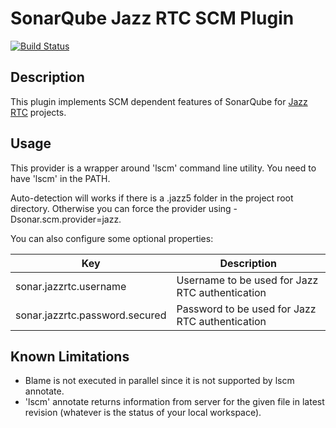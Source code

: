 SonarQube Jazz RTC SCM Plugin
=============================
[![Build Status](https://travis-ci.org/troosan/sonar-scm-jazzrtc.svg)](https://travis-ci.org/troosan/sonar-scm-jazzrtc)

## Description
This plugin implements SCM dependent features of SonarQube for [Jazz RTC](https://jazz.net/library/LearnItem.jsp?href=content/docs/rtc1.0-capabilities/scm.html) projects.

## Usage
This provider is a wrapper around 'lscm' command line utility. You need to have 'lscm' in the PATH.

Auto-detection will works if there is a .jazz5 folder in the project root directory. Otherwise you can force the provider using -Dsonar.scm.provider=jazz.

You can also configure some optional properties:

| Key | Description |
| --- | ----------- |
| sonar.jazzrtc.username | Username to be used for Jazz RTC authentication |
| sonar.jazzrtc.password.secured | Password to be used for Jazz RTC authentication |

## Known Limitations
* Blame is not executed in parallel since it is not supported by lscm annotate.
* 'lscm' annotate returns information from server for the given file in latest revision (whatever is the status of your local workspace).
